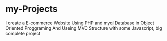 # my-Projects
I create a E-commerce Website Using PHP and myql Database in 
Object Oriented Proggraming And Useing MVC Structure
with some Javascript, big complete project
